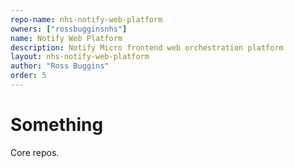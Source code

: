 ```yaml
---
repo-name: nhs-notify-web-platform
owners: ["rossbugginsnhs"]
name: Notify Web Platform
description: Notify Micro frontend web orchestration platform
layout: nhs-notify-web-platform
author: "Ross Buggins"
order: 5
---
```


# Something

Core repos.
